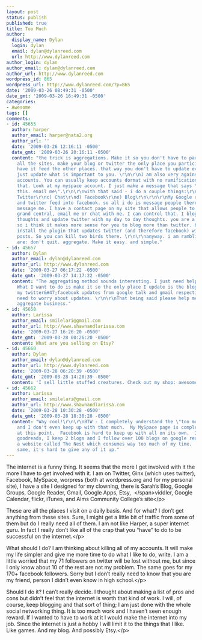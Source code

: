 ```yaml
---
layout: post
status: publish
published: true
title: Too Much
author:
  display_name: Dylan
  login: dylan
  email: dylan@dylanreed.com
  url: http://www.dylanreed.com
author_login: dylan
author_email: dylan@dylanreed.com
author_url: http://www.dylanreed.com
wordpress_id: 865
wordpress_url: http://www.dylanreed.com/?p=865
date: '2009-03-26 08:49:31 -0500'
date_gmt: '2009-03-26 16:49:31 -0500'
categories:
- Awesome
tags: []
comments:
- id: 45655
  author: harper
  author_email: harper@nata2.org
  author_url: ''
  date: '2009-03-26 12:16:11 -0500'
  date_gmt: '2009-03-26 20:16:11 -0500'
  content: "the trick is aggregations. Make it so you don't have to participate in
    all the sites. make your blog or twitter the only place you participate. then
    have it feed the other places. that way you don't have to update everything. you
    just update what is important to you. \r\n\r\nI am also very against deleting
    accounts. You can usually keep accounts dormat with no ramifications. I choose
    that. Look at my myspace account. I just make a message that says \"i don't check
    this. email me\".\r\n\r\nwith that said - i do a couple things:\r\na) Google reader\r\nb)
    Twitter\r\nc) Chat\r\nd) Facebook\r\ne) Blog\r\n\r\n\r\nMy Google reader, blog
    and twitter feed into facebook. so all i do is message people there when they
    message me. I have a contact page on my site that allows people to call me through
    grand central, email me or chat with me. I can control that. I blog my complex
    thoughts and update twitter with my day to day thoughts. you are a better writer
    so i think it makes more sense for you to blog more than twitter. but you could
    install the plugin that updates twitter (and therefore facebook) with your blog
    posts. So you can kill two birds there. \r\n\r\nanyway. i am rambling. my thoughts
    are: don't quit. aggregate. Make it easy. and simple."
- id: 45657
  author: Dylan
  author_email: dylan@dylanreed.com
  author_url: http://www.dylanreed.com
  date: '2009-03-27 06:17:22 -0500'
  date_gmt: '2009-03-27 14:17:22 -0500'
  content: "The aggregating method sounds interesting. I just need help doing it.
    What I want to do is make it so the only place I update is the blog. Since I get
    my twitter&#47;facebook updates from google talk and gmail respectively I don't
    need to worry about updates. \r\n\r\nThat being said please help me set up this
    aggregate business."
- id: 45658
  author: Larissa
  author_email: smilelari@gmail.com
  author_url: http://www.shawnandlarissa.com
  date: '2009-03-27 16:26:20 -0500'
  date_gmt: '2009-03-28 00:26:20 -0500'
  content: What are you selling on Etsy?
- id: 45660
  author: Dylan
  author_email: dylan@dylanreed.com
  author_url: http://www.dylanreed.com
  date: '2009-03-28 06:20:39 -0500'
  date_gmt: '2009-03-28 14:20:39 -0500'
  content: 'I sell little stuffed creatures. Check out my shop: awesomeguy.etsy.com'
- id: 45662
  author: Larissa
  author_email: smilelari@gmail.com
  author_url: http://www.shawnandlarissa.com
  date: '2009-03-28 10:30:28 -0500'
  date_gmt: '2009-03-28 18:30:28 -0500'
  content: "Way cool!\r\n\r\nBTW - I completely understand the \"too much\" sentiment
    and I don't even keep up with that much.  My MySpace page is completely neglected
    at this point.  Facebook is hard to keep up with all on its own.  I'm also on
    goodreads, I keep 2 blogs and I follow over 100 blogs on google reader.  I'm on
    a website called The Nest which consumes way too much of my time.  But all the
    same, it's hard to give any of it up."
---
```

<p class="MsoNormal">The internet is a funny thing. It seems that the more I get involved with it the more I have to get involved with it. I am on Twitter, Ginx (which uses twitter), Facebook, MySpace, worpress (both at wordpress.org and for my personal site), I have a site I designed for my clowning, there is Sarah&rsquo;s Blog, Google Groups, Google Reader, Gmail, Google Apps, Etsy, <span>&nbsp;<&#47;span>viddler, Google Calendar, flickr, iTunes, and Aims Community College&rsquo;s site<&#47;p></p>
<p class="MsoNormal">These are all the places I visit on a daily basis. And for what? I don&rsquo;t get anything from these sites. Sure, I might get a little bit of traffic from some of them but do I really need all of them. I am not like Harper, a super internet guru. In fact I really don&rsquo;t like all of the crap that you &ldquo;have&rdquo; to do to be successful on the internet.<&#47;p></p>
<p class="MsoNormal">What should I do? I am thinking about killing all of my accounts. It will make my life simpler and give me more time to do what I like to do, write. I am a little worried that my 71 followers on twitter will be lost without me, but since I only know about 10 of the rest are not my problem. The same goes for my 170+ facebook followers. Sorry but I don&rsquo;t really need to know that you are my friend, person I didn&rsquo;t even know in high school.<&#47;p></p>
<p class="MsoNormal">Should I do it? I can&rsquo;t really decide. I thought about making a list of pros and cons but didn&rsquo;t feel that the internet is worth that kind of work. I will, of course, keep blogging and that sort of thing; I am just done with the whole social networking thing. It is too much work and I haven&rsquo;t seen enough reward. If I wanted to have to work at it I would make the internet into my job. Since the internet is just a hobby I will limit it to the things that I like. Like games. And my blog. And possibly Etsy.<&#47;p></p>
